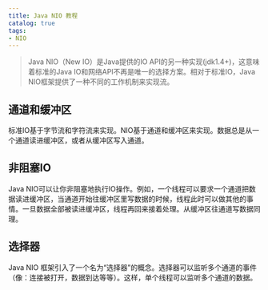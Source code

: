 ```yaml
---
title: Java NIO 教程
catalog: true
tags:
- NIO
---
```

>Java NIO（New IO）是Java提供的IO API的另一种实现(jdk1.4+)，这意味着标准的Java IO和网络API不再是唯一的选择方案。相对于标准IO，Java NIO框架提供了一种不同的工作机制来实现流。

## 通道和缓冲区

标准IO基于字节流和字符流来实现。NIO基于通道和缓冲区来实现。数据总是从一个通道读进缓冲区，或者从缓冲区写入通道。

## 非阻塞IO

Java NIO可以让你非阻塞地执行IO操作。例如，一个线程可以要求一个通道把数据读进缓冲区，当通道开始往缓冲区里写数据的时候，线程此时可以做其他的事情。一旦数据全部被读进缓冲区，线程再回来接着处理。从缓冲区往通道写数据同理。

## 选择器

Java NIO 框架引入了一个名为“选择器”的概念。选择器可以监听多个通道的事件（像：连接被打开，数据到达等等）。这样，单个线程可以监听多个通道的数据。

